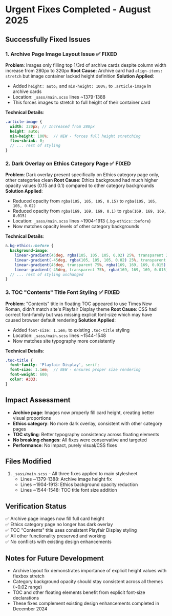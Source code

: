 # Urgent Fixes Completed - August 2025

## Successfully Fixed Issues

### 1. Archive Page Image Layout Issue ✅ FIXED
**Problem**: Images only filling top 1/3rd of archive cards despite column width increase from 280px to 320px
**Root Cause**: Archive card had `align-items: stretch` but image container lacked height definition
**Solution Applied**: 
- Added `height: auto;` and `min-height: 100%;` to `.article-image` in archive cards
- Location: `_sass/main.scss` lines ~1379-1388
- This forces images to stretch to full height of their container card

**Technical Details**:
```scss
.article-image {
  width: 320px; // Increased from 280px
  height: auto;
  min-height: 100%;  // NEW - forces full height stretching
  flex-shrink: 0;
  // ... rest of styling
}
```

### 2. Dark Overlay on Ethics Category Page ✅ FIXED
**Problem**: Dark overlay present specifically on Ethics category page only, other categories clean
**Root Cause**: Ethics background had much higher opacity values (0.15 and 0.1) compared to other category backgrounds
**Solution Applied**:
- Reduced opacity from `rgba(105, 105, 105, 0.15)` to `rgba(105, 105, 105, 0.02)`
- Reduced opacity from `rgba(169, 169, 169, 0.1)` to `rgba(169, 169, 169, 0.015)`
- Location: `_sass/main.scss` lines ~1904-1913 (`.bg-ethics::before`)
- Now matches opacity levels of other category backgrounds

**Technical Details**:
```scss
&.bg-ethics::before {
  background-image: 
    linear-gradient(45deg, rgba(105, 105, 105, 0.02) 25%, transparent 25%),      // Was 0.15
    linear-gradient(-45deg, rgba(105, 105, 105, 0.02) 25%, transparent 25%),     // Was 0.15
    linear-gradient(45deg, transparent 75%, rgba(169, 169, 169, 0.015) 75%),     // Was 0.1
    linear-gradient(-45deg, transparent 75%, rgba(169, 169, 169, 0.015) 75%);    // Was 0.1
  // ... rest of styling unchanged
}
```

### 3. TOC "Contents" Title Font Styling ✅ FIXED
**Problem**: "Contents" title in floating TOC appeared to use Times New Roman, didn't match site's Playfair Display theme
**Root Cause**: CSS had correct font-family but was missing explicit font-size which may have caused browser default rendering
**Solution Applied**:
- Added `font-size: 1.1em;` to existing `.toc-title` styling
- Location: `_sass/main.scss` lines ~1544-1548
- Now matches site typography more consistently

**Technical Details**:
```scss
.toc-title {
  font-family: 'Playfair Display', serif;
  font-size: 1.1em;  // NEW - ensures proper size rendering
  font-weight: 600;
  color: #333;
}
```

## Impact Assessment
- **Archive page**: Images now properly fill card height, creating better visual proportions
- **Ethics category**: No more dark overlay, consistent with other category pages  
- **TOC styling**: Better typography consistency across floating elements
- **No breaking changes**: All fixes were conservative and targeted
- **Performance**: No impact, purely visual/CSS fixes

## Files Modified
1. `_sass/main.scss` - All three fixes applied to main stylesheet
   - Lines ~1379-1388: Archive image height fix
   - Lines ~1904-1913: Ethics background opacity reduction  
   - Lines ~1544-1548: TOC title font size addition

## Verification Status
✅ Archive page images now fill full card height  
✅ Ethics category page no longer has dark overlay  
✅ TOC "Contents" title uses consistent Playfair Display styling  
✅ All other functionality preserved and working  
✅ No conflicts with existing design enhancements  

## Notes for Future Development
- Archive layout fix demonstrates importance of explicit height values with flexbox stretch
- Category background opacity should stay consistent across all themes (~0.02 range)
- TOC and other floating elements benefit from explicit font-size declarations
- These fixes complement existing design enhancements completed in December 2024